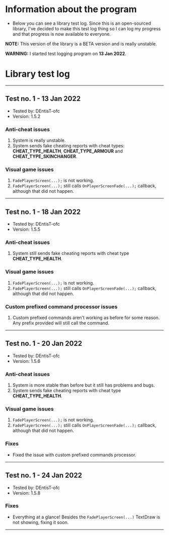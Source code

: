 # Information about the program

- Below you can see a library test log. Since this is an open-sourced library, I've decided to make this test log thing so I can log my progress and that progress is now available to everyone.

**NOTE:** This version of the library is a BETA version and is really unstable.

**WARNING:** I started test logging program on **13 Jan 2022**.

# Library test log
----------------------------------------
## Test no. 1 - 13 Jan 2022

- Tested by: DEntisT-ofc
- Version: 1.5.2

### Anti-cheat issues
1. System is really unstable. 
2. System sends fake cheating reports with cheat types: **CHEAT_TYPE_HEALTH**, **CHEAT_TYPE_ARMOUR** and **CHEAT_TYPE_SKINCHANGER**.

### Visual game issues
1. ``FadePlayerScreen(...);`` is not working.
2. ``FadePlayerScreen(...);`` still calls ``OnPlayerScreenFade(...);`` callback, although that did not happen.
----------------------------------------

## Test no. 1 - 18 Jan 2022

- Tested by: DEntisT-ofc
- Version: 1.5.5

### Anti-cheat issues
1. System still sends fake cheating reports with cheat type **CHEAT_TYPE_HEALTH**.

### Visual game issues
1. ``FadePlayerScreen(...);`` is not working.
2. ``FadePlayerScreen(...);`` still calls ``OnPlayerScreenFade(...);`` callback, although that did not happen.

### Custom prefixed command processor issues
1. Custom prefixed commands aren't working as before for some reason. Any prefix provided will still call the command.
----------------------------------------
## Test no. 1 - 20 Jan 2022

- Tested by: DEntisT-ofc
- Version: 1.5.6

### Anti-cheat issues
1. System is more stable than before but it still has problems and bugs.
2. System sends fake cheating reports with cheat type **CHEAT_TYPE_HEALTH**.

### Visual game issues
1. ``FadePlayerScreen(...);`` is not working.
2. ``FadePlayerScreen(...);`` still calls ``OnPlayerScreenFade(...);`` callback, although that did not happen.

### Fixes
- Fixed the issue with custom prefixed commands processor.
----------------------------------------
## Test no. 1 - 24 Jan 2022

- Tested by: DEntisT-ofc
- Version: 1.5.8

### Fixes

- Everything at a glance! Besides the ``FadePlayerScreen(...)`` TextDraw is not showing, fixing it soon.

----------------------------------------

